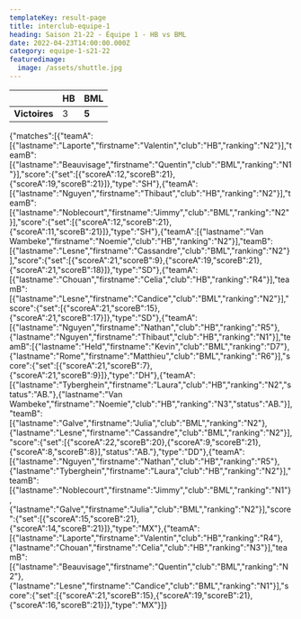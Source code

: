 ```yaml
---
templateKey: result-page
title: interclub-equipe-1
heading: Saison 21-22 - Équipe 1 - HB vs BML
date: 2022-04-23T14:00:00.000Z
category: equipe-1-s21-22
featuredimage:
  image: /assets/shuttle.jpg
---
```

|               | HB   | BML |
| ------------- | ----- | --- |
| **Victoires** | 3 | **5**   |

<scoreboard>{"matches":[{"teamA":[{"lastname":"Laporte","firstname":"Valentin","club":"HB","ranking":"N2"}],"teamB":[{"lastname":"Beauvisage","firstname":"Quentin","club":"BML","ranking":"N1"}],"score":{"set":[{"scoreA":12,"scoreB":21},{"scoreA":19,"scoreB":21}]},"type":"SH"},{"teamA":[{"lastname":"Nguyen","firstname":"Thibaut","club":"HB","ranking":"N2"}],"teamB":[{"lastname":"Noblecourt","firstname":"Jimmy","club":"BML","ranking":"N2"}],"score":{"set":[{"scoreA":12,"scoreB":21},{"scoreA":11,"scoreB":21}]},"type":"SH"},{"teamA":[{"lastname":"Van Wambeke","firstname":"Noemie","club":"HB","ranking":"N2"}],"teamB":[{"lastname":"Lesne","firstname":"Cassandre","club":"BML","ranking":"N2"}],"score":{"set":[{"scoreA":21,"scoreB":9},{"scoreA":19,"scoreB":21},{"scoreA":21,"scoreB":18}]},"type":"SD"},{"teamA":[{"lastname":"Chouan","firstname":"Celia","club":"HB","ranking":"R4"}],"teamB":[{"lastname":"Lesne","firstname":"Candice","club":"BML","ranking":"N2"}],"score":{"set":[{"scoreA":21,"scoreB":15},{"scoreA":21,"scoreB":17}]},"type":"SD"},{"teamA":[{"lastname":"Nguyen","firstname":"Nathan","club":"HB","ranking":"R5"},{"lastname":"Nguyen","firstname":"Thibaut","club":"HB","ranking":"N1"}],"teamB":[{"lastname":"Held","firstname":"Kevin","club":"BML","ranking":"D7"},{"lastname":"Rome","firstname":"Matthieu","club":"BML","ranking":"R6"}],"score":{"set":[{"scoreA":21,"scoreB":7},{"scoreA":21,"scoreB":9}]},"type":"DH"},{"teamA":[{"lastname":"Tyberghein","firstname":"Laura","club":"HB","ranking":"N2","status":"AB."},{"lastname":"Van Wambeke","firstname":"Noemie","club":"HB","ranking":"N3","status":"AB."}],"teamB":[{"lastname":"Galve","firstname":"Julia","club":"BML","ranking":"N2"},{"lastname":"Lesne","firstname":"Cassandre","club":"BML","ranking":"N2"}],"score":{"set":[{"scoreA":22,"scoreB":20},{"scoreA":9,"scoreB":21},{"scoreA":8,"scoreB":8}],"status":"AB."},"type":"DD"},{"teamA":[{"lastname":"Nguyen","firstname":"Nathan","club":"HB","ranking":"R5"},{"lastname":"Tyberghein","firstname":"Laura","club":"HB","ranking":"N2"}],"teamB":[{"lastname":"Noblecourt","firstname":"Jimmy","club":"BML","ranking":"N1"},{"lastname":"Galve","firstname":"Julia","club":"BML","ranking":"N2"}],"score":{"set":[{"scoreA":15,"scoreB":21},{"scoreA":14,"scoreB":21}]},"type":"MX"},{"teamA":[{"lastname":"Laporte","firstname":"Valentin","club":"HB","ranking":"R4"},{"lastname":"Chouan","firstname":"Celia","club":"HB","ranking":"N3"}],"teamB":[{"lastname":"Beauvisage","firstname":"Quentin","club":"BML","ranking":"N2"},{"lastname":"Lesne","firstname":"Candice","club":"BML","ranking":"N1"}],"score":{"set":[{"scoreA":21,"scoreB":15},{"scoreA":19,"scoreB":21},{"scoreA":16,"scoreB":21}]},"type":"MX"}]}</scoreboard>